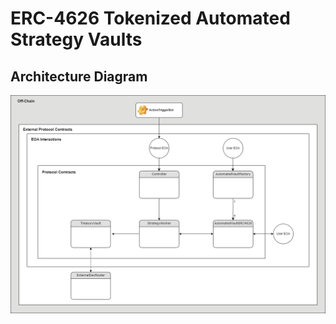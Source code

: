 # ERC-4626 Tokenized Automated Strategy Vaults

## Architecture Diagram

![Architecture Diagram](docs/architecture_diagram.png)
